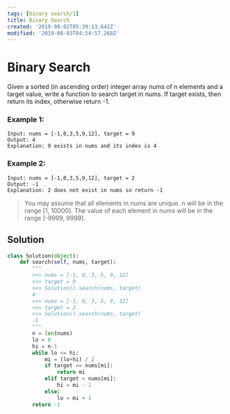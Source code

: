 ```yaml
---
tags: [binary search/1]
title: Binary Search
created: '2019-08-02T05:39:13.642Z'
modified: '2019-08-03T04:54:57.268Z'
---
```


# Binary Search

Given a sorted (in ascending order) integer array nums of n elements and a target value, write a function to search target in nums. If target exists, then return its index, otherwise return -1.


### Example 1:

```
Input: nums = [-1,0,3,5,9,12], target = 9
Output: 4
Explanation: 9 exists in nums and its index is 4
```

### Example 2:

```
Input: nums = [-1,0,3,5,9,12], target = 2
Output: -1
Explanation: 2 does not exist in nums so return -1
```


> You may assume that all elements in nums are unique.
> n will be in the range [1, 10000].
> The value of each element in nums will be in the range [-9999, 9999].

## Solution

```python
class Solution(object):
    def search(self, nums, target):
        """
        >>> nums = [-1, 0, 3, 5, 9, 12]
        >>> target = 9
        >>> Solution().search(nums, target)
        4
        >>> nums = [-1, 0, 3, 5, 9, 12]
        >>> target = 2
        >>> Solution().search(nums, target)
        -1
        """
        n = len(nums)
        lo = 0
        hi = n-1
        while lo <= hi:
            mi = (lo+hi) / 2
            if target == nums[mi]:
                return mi
            elif target < nums[mi]:
                hi = mi - 1
            else:
                lo = mi + 1
        return -1
```
